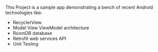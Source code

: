 This Project is a sample app demonstrating a bench of recent Android technologies like:
- RecyclerView
- Model View ViewModel architecture
- RoomDB database
- Retrofit web services API 
- Unit Testing
